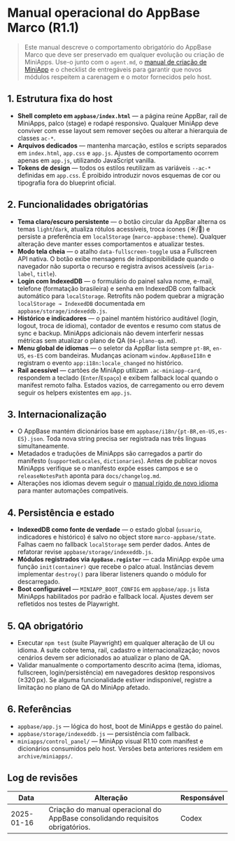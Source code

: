 # Manual operacional do AppBase Marco (R1.1)

> Este manual descreve o comportamento obrigatório do AppBase Marco que deve ser
> preservado em qualquer evolução ou criação de MiniApps. Use-o junto com o
> `agent.md`, o [manual de criação de MiniApp](./novo-miniapp.md) e o checklist
> de entregáveis para garantir que novos módulos respeitem a carenagem e o motor
> fornecidos pelo host.

## 1. Estrutura fixa do host

- **Shell completo em `appbase/index.html`** — a página reúne AppBar, rail de
  MiniApps, palco (stage) e rodapé responsivo. Qualquer MiniApp deve conviver
  com esse layout sem remover seções ou alterar a hierarquia de classes `ac-*`.
- **Arquivos dedicados** — mantenha marcação, estilos e scripts separados em
  `index.html`, `app.css` e `app.js`. Ajustes de comportamento ocorrem apenas em
  `app.js`, utilizando JavaScript vanilla.
- **Tokens de design** — todos os estilos reutilizam as variáveis `--ac-*`
  definidas em `app.css`. É proibido introduzir novos esquemas de cor ou
  tipografia fora do blueprint oficial.

## 2. Funcionalidades obrigatórias

- **Tema claro/escuro persistente** — o botão circular da AppBar alterna os
  temas `light`/`dark`, atualiza rótulos acessíveis, troca ícones (☀️/🌙) e
  persiste a preferência em `localStorage` (`marco-appbase:theme`). Qualquer
  alteração deve manter esses comportamentos e atualizar testes.
- **Modo tela cheia** — o atalho `data-fullscreen-toggle` usa a Fullscreen API
  nativa. O botão exibe mensagens de indisponibilidade quando o navegador não
  suporta o recurso e registra avisos acessíveis (`aria-label`, `title`).
- **Login com IndexedDB** — o formulário do painel salva nome, e-mail, telefone
  (formatação brasileira) e senha em IndexedDB com fallback automático para
  `localStorage`. Retrofits não podem quebrar a migração `localStorage →
  IndexedDB` documentada em `appbase/storage/indexeddb.js`.
- **Histórico e indicadores** — o painel mantém histórico auditável (login,
  logout, troca de idioma), contador de eventos e resumo com status de sync e
  backup. MiniApps adicionais não devem interferir nessas métricas sem atualizar
  o plano de QA (`04-plano-qa.md`).
- **Menu global de idiomas** — o seletor da AppBar lista sempre `pt-BR`,
  `en-US`, `es-ES` com bandeiras. Mudanças acionam `window.AppBaseI18n` e
  registram o evento `app:i18n:locale_changed` no histórico.
- **Rail acessível** — cartões de MiniApp utilizam `.ac-miniapp-card`, respondem
  a teclado (`Enter`/`Espaço`) e exibem fallback local quando o manifest remoto
  falha. Estados vazios, de carregamento ou erro devem seguir os helpers
  existentes em `app.js`.

## 3. Internacionalização

- O AppBase mantém dicionários base em `appbase/i18n/{pt-BR,en-US,es-ES}.json`.
  Toda nova string precisa ser registrada nas três línguas simultaneamente.
- Metadados e traduções de MiniApps são carregados a partir do manifesto
  (`supportedLocales`, `dictionaries`). Antes de publicar novos MiniApps verifique
  se o manifesto expõe esses campos e se o `releaseNotesPath` aponta para
  `docs/changelog.md`.
- Alterações nos idiomas devem seguir o [manual rígido de novo
  idioma](./novo-idioma.md) para manter automações compatíveis.

## 4. Persistência e estado

- **IndexedDB como fonte de verdade** — o estado global (`usuario`, indicadores
  e histórico) é salvo no object store `marco-appbase/state`. Falhas caem no
  fallback `localStorage` sem perder dados. Antes de refatorar revise
  `appbase/storage/indexeddb.js`.
- **Módulos registrados via `AppBase.register`** — cada MiniApp expõe uma função
  `init(container)` que recebe o palco atual. Instâncias devem implementar
  `destroy()` para liberar listeners quando o módulo for descarregado.
- **Boot configurável** — `MINIAPP_BOOT_CONFIG` em `appbase/app.js` lista
  MiniApps habilitados por padrão e fallback local. Ajustes devem ser refletidos
  nos testes de Playwright.

## 5. QA obrigatório

- Executar `npm test` (suíte Playwright) em qualquer alteração de UI ou idioma.
  A suíte cobre tema, rail, cadastro e internacionalização; novos cenários devem
  ser adicionados ao atualizar o plano de QA.
- Validar manualmente o comportamento descrito acima (tema, idiomas,
  fullscreen, login/persistência) em navegadores desktop responsivos (≥320 px).
  Se alguma funcionalidade estiver indisponível, registre a limitação no plano
  de QA do MiniApp afetado.

## 6. Referências

- `appbase/app.js` — lógica do host, boot de MiniApps e gestão do painel.
- `appbase/storage/indexeddb.js` — persistência com fallback.
- `miniapps/control_panel/` — MiniApp visual R1.10 com manifest e dicionários
  consumidos pelo host. Versões beta anteriores residem em `archive/miniapps/`.

## Log de revisões

| Data       | Alteração | Responsável |
|------------|-----------|-------------|
| 2025-01-16 | Criação do manual operacional do AppBase consolidando requisitos obrigatórios. | Codex |
